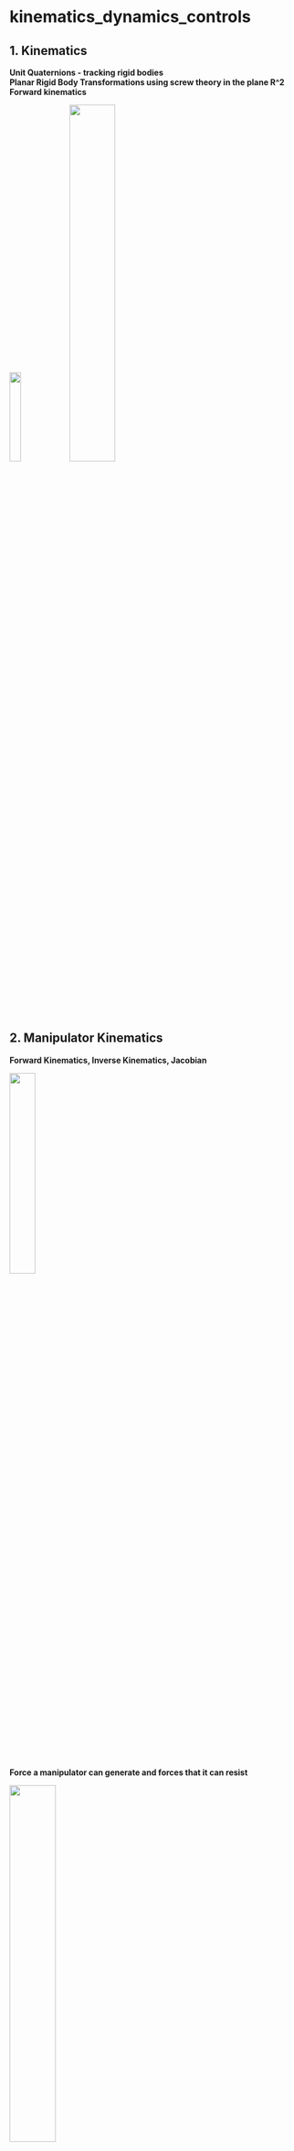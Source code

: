 # kinematics_dynamics_controls

## **1. Kinematics**


**Unit Quaternions - tracking rigid bodies** <br>
**Planar Rigid Body Transformations using screw theory in the plane R^2**<br>
**Forward kinematics**<br>
<p float="left">
<img src="https://user-images.githubusercontent.com/92174982/181958228-be78bb29-cb91-4e84-b385-7215552e5f96.JPG" width=20% height=20%>
<img src="https://user-images.githubusercontent.com/92174982/181962088-d7914f05-8ad7-45c0-baf0-4691490d2887.jpg" width=40% height=40%>
</p><br>


## **2. Manipulator Kinematics**<br>

**Forward Kinematics, Inverse Kinematics, Jacobian**<br>
<p float="left">
<img src="https://user-images.githubusercontent.com/92174982/181963219-5a97ee0e-4e8d-44b8-b8d4-cddd9ac72f1a.JPG" width=30% height=30%>
</p><br>

**Force a manipulator can generate and forces that it can resist**<br>
<p float="left">
<img src="https://user-images.githubusercontent.com/92174982/181964566-648a54aa-891a-4951-b802-9a101a097d37.JPG" width=40% height=40%>
</p><br>

**Numerical techniques for solving the Inverse Kinematics problem of redundant manipulators with singular configurations**<br>
  ***code only***<br>
**Virtual model control for mobility and manipulation platforms, Parallel chains**<br>
<p float="left">
<img src="https://user-images.githubusercontent.com/92174982/181970599-9ba4445c-fbb0-42f0-a101-4c2cacaf3139.JPG" width=40% height=40%>
<img src="https://user-images.githubusercontent.com/92174982/181983711-485fae10-3419-4a14-aa3f-903aa4fe217e.jpg" width=40% height=40%>
<img src="https://user-images.githubusercontent.com/92174982/181984117-20a3b7b5-fc71-4bf0-9fd0-f6cf893813f3.jpg" width=40% height=40%>
</p><br>

## **3. Rigid Body Dynamics**

**Lagrange method for deriving the EOP of dynamic systems with constraints**<br>
<p float="left">
<img src="https://user-images.githubusercontent.com/92174982/181991346-c2f0d8e8-2aa9-4f0b-99db-7a31131a881b.JPG" width=30% height=30%>
<img src="https://user-images.githubusercontent.com/92174982/181991795-7aeeef3f-2826-45b4-97ae-61b8ead2b9da.JPG" width=30% height=30%>
</p><br>  
  
**Calculating the inertia matrix of rigid bodies with known shapes**<br>
<p float="left">
<img src="https://user-images.githubusercontent.com/92174982/181994407-76ffa25d-235d-4e62-a131-7c72ace2c2f7.JPG" width=30% height=30%>
</p><br>

**Dynamic parameter identification**<br>
Generating a precise dynamic model of an approaching meteorite to predict its future trajectory based on a small localization information about its inertial pose for a minute at a frequency of 1HZ from the beacon installed on the surface of the asteroid.<br> 
***code only***<br>

## **4. Manipulator Dynamics**<br>
Equations of motion for complicated robot mechanisms <br>
***code only***<br>

## **5. Control Fundamentals**<br>
**LTI systems and feedback design**<br>
State space model for motor-load coupling through series spring system<br>
<p float="left">
<img src="https://user-images.githubusercontent.com/92174982/181994834-82d8ec77-6d27-49f2-9f6d-a94a69e24f5d.JPG" width=30% height=30%>
<img src="https://user-images.githubusercontent.com/92174982/181994915-d0f88c2b-f780-446c-a9a6-0bdb7c22fd31.JPG" width=30% height=30%>
</p><br>
Designing a state feedback that gives a closed loop system with certain eigenvalues - damping the oscillatory eigenvalues<br>

<p float="left">
<img src="https://user-images.githubusercontent.com/92174982/181995265-56dd1f4f-9037-4722-a618-f6c5515ec430.jpg" width=30% height=30%>
<img src="https://user-images.githubusercontent.com/92174982/181995352-a9e921bd-59a3-4791-bf90-b4bb91d4f1f2.jpg" width=30% height=30%>
</p><br>
yet, SEA has higher challenge in attaining covergence with distrubance torque<br>

**Filtering methods to cope with noisy signals**<br>
Estimating position and velocity of a Micro-UAV in a noisy environment<br>
<p float="left">
<img src="https://user-images.githubusercontent.com/92174982/181995521-1eb17086-4cd5-4bc4-85df-03256b17ad2c.jpg" width=30% height=30%>
</p><br>

## **Personal Project - Tree modelling using mass-spring-damper system**

